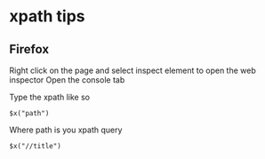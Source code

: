 # xpath tips

## Firefox

Right click on the page and select inspect element to open the web inspector
Open the console tab

Type the xpath like so

```
$x("path")
```

Where path is you xpath query


```
$x("//title")
```
